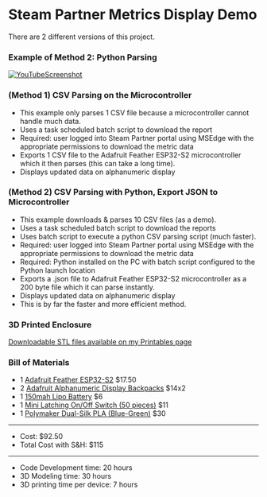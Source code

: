 # Steam Partner Metrics Display Demo
There are 2 different versions of this project.

### Example of Method 2: Python Parsing
[![YouTubeScreenshot](https://user-images.githubusercontent.com/49322231/233666226-39a74c38-475c-45a7-a338-b4ceaca4aa9e.PNG)](https://www.youtube.com/watch?v=sdJcgPCqKFE)

### (Method 1) CSV Parsing on the Microcontroller
- This example only parses 1 CSV file because a microcontroller cannot handle much data. 
- Uses a task scheduled batch script to download the report
- Required: user logged into Steam Partner portal using MSEdge with the appropriate permissions to download the metric data
- Exports 1 CSV file to the Adafruit Feather ESP32-S2 microcontroller which it then parses (this can take a long time).
- Displays updated data on alphanumeric display

### (Method 2) CSV Parsing with Python, Export JSON to Microcontroller
- This example downloads & parses 10 CSV files (as a demo). 
- Uses a task scheduled batch script to download the reports
- Uses batch script to execute a python CSV parsing script (much faster).
- Required: user logged into Steam Partner portal using MSEdge with the appropriate permissions to download the metric data
- Required: Python installed on the PC with batch script configured to the Python launch location
- Exports a .json file to Adafruit Feather ESP32-S2 microcontroller as a 200 byte file which it can parse instantly.
- Displays updated data on alphanumeric display
- This is by far the faster and more efficient method.

### 3D Printed Enclosure
[Downloadable STL files available on my Printables page](https://www.printables.com/model/443221-adafruit-alphanumeric-backpack-enclosure)

### Bill of Materials
- 1 [Adafruit Feather ESP32-S2](https://www.adafruit.com/product/5000) $17.50
- 2 [Adafruit Alphanumeric Display Backpacks](https://www.adafruit.com/product/1912) $14x2
- 1 [150mah Lipo Battery](https://www.adafruit.com/product/1317) $6
- 1 [Mini Latching On/Off Switch (50 pieces)](https://www.amazon.com/dp/B086L2GPGX) $11
- 1 [Polymaker Dual-Silk PLA (Blue-Green)](https://www.amazon.com/dp/B0BF55RCF5) $30
- -------------------------
- Cost: $92.50
- Total Cost with S&H: $115
- -------------------------
- Code Development time: 20 hours
- 3D Modeling time: 30 hours
- 3D printing time per device: 7 hours
